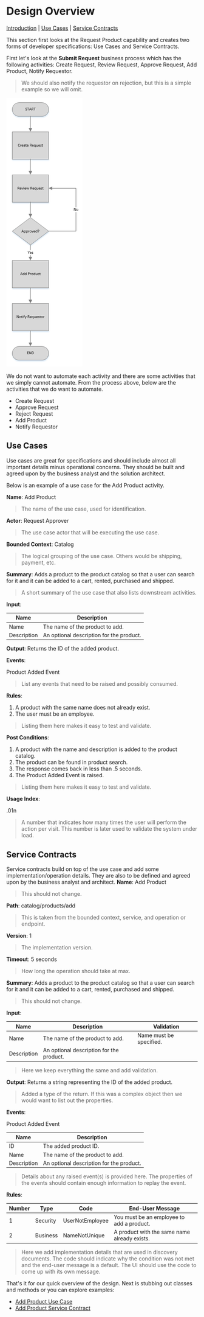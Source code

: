 # Design Overview

[Introduction](#design) | [Use Cases](#use-cases) | [Service Contracts](#service-contracts)

This section first looks at the Request Product capability and creates two forms of developer
specifications: Use Cases and Service Contracts.

First let's look at the **Submit Request** business process which has the following
activities: Create Request, Review Request, Approve Request, Add Product,
Notify Requestor.
> We should also notify the requestor on rejection, but this is a simple
> example so we will omit.

![Submit Process](images/request-product.PNG "Submit Process")

We do not want to automate each activity and there are some 
activities that we simply cannot automate.  From the process above, below are the activities that we do want to automate.
* Create Request
* Approve Request
* Reject Request
* Add Product
* Notify Requestor

## Use Cases
Use cases are great for specifications and should include almost all
important details minus operational concerns.  They should be built
and agreed upon by the business analyst and the solution architect.

Below is an example of a use case for the Add Product activity.

**Name**:  Add Product
> The name of the use case, used for identification.

**Actor**: Request Approver
> The use case actor that will be executing the use case.

**Bounded Context**: Catalog
> The logical grouping of the use case.  Others would be shipping, payment, etc.

**Summary**: Adds a product to the product catalog so 
that a user can search for it and it can be added to a cart, rented, purchased and shipped.
> A short summary of the use case that also lists downstream activities.

**Input**:

| Name        | Description                              | 
| ----------- | ---------------------------------------- | 
| Name        | The name of the product to add.          | 
| Description | An optional description for the product. |

**Output**: Returns the ID of the added product.

**Events**:

Product Added Event

> List any events that need to be raised and possibly consumed.

**Rules**: 
1. A product with the same name does not already exist.
2. The user must be an employee.
> Listing them here makes it easy to test and validate.

**Post Conditions**:
1. A product with the name and description is added to the product catalog.
2. The product can be found in product search.
3. The response comes back in less than .5 seconds.
4. The Product Added Event is raised.
> Listing them here makes it easy to test and validate.

**Usage Index**:

.01n
> A number that indicates how many times the user will perform the action per visit.  This
> number is later used to validate the system under load.

## Service Contracts
Service contracts build on top of the use case and add some implementation/operation details.  They
are also to be defined and agreed upon by the business analyst and architect.
**Name**:  Add Product
> This should not change.

**Path**: catalog/products/add
> This is taken from the bounded context, service, and operation or endpoint.

**Version**: 1
> The implementation version.

**Timeout**: 5 seconds
> How long the operation should take at max.

**Summary**: Adds a product to the product catalog so 
that a user can search for it and it can be added to a cart, rented, purchased and shipped.
> This should not change.

**Input**:

| Name        | Description                              | Validation              |
| ----------- | ---------------------------------------- | ----------------------- |
| Name        | The name of the product to add.          | Name must be specified. |
| Description | An optional description for the product. |                         |
> Here we keep everything the same and add validation.

**Output**: Returns a string representing the ID of the added product.
> Added a type of the return.  If this was a complex object then we would want
> to list out the properties.  

**Events**: 

Product Added Event

| Name        | Description                              | 
| ----------- | ---------------------------------------- | 
| ID          | The added product ID.                    |
| Name        | The name of the product to add.          | 
| Description | An optional description for the product. |
> Details about any raised event(s) is provided here.  The properties
> of the events should contain enough information to replay the
> event.

**Rules**: 

| Number | Type     | Code                   | End-User Message                             | 
| ------ | -------- | ---------------------- | -------------------------------------------- |
| 1      | Security | UserNotEmployee        | You must be an employee to add a product.    |
| 2      | Business | NameNotUnique          | A product with the same name already exists. |
> Here we add implementation details that are used in discovery documents.
> The code should indicate why the condition was not met and the end-user message
> is a default.  The UI should use the code to come up with its own message.

That's it for our quick overview of the design.  Next is stubbing out classes and methods
or you can explore examples:
* [Add Product Use Case](add-product-use-case.md)
* [Add Product Service Contract](add-product-service-contract.md)

